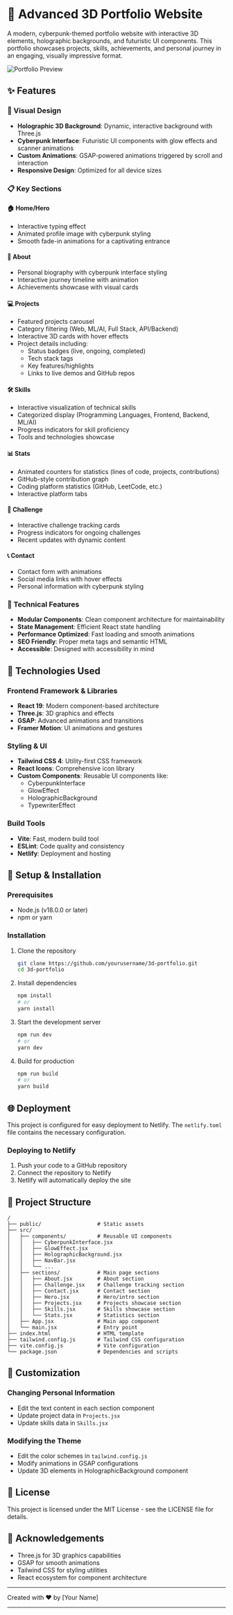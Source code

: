 # 🚀 Advanced 3D Portfolio Website

A modern, cyberpunk-themed portfolio website with interactive 3D elements, holographic backgrounds, and futuristic UI components. This portfolio showcases projects, skills, achievements, and personal journey in an engaging, visually impressive format.

![Portfolio Preview](public/portfolio-preview.jpg)

## ✨ Features

### 🌟 Visual Design
- **Holographic 3D Background**: Dynamic, interactive background with Three.js
- **Cyberpunk Interface**: Futuristic UI components with glow effects and scanner animations
- **Custom Animations**: GSAP-powered animations triggered by scroll and interaction
- **Responsive Design**: Optimized for all device sizes

### 📋 Key Sections

#### 🏠 Home/Hero
- Interactive typing effect
- Animated profile image with cyberpunk styling
- Smooth fade-in animations for a captivating entrance

#### 👤 About
- Personal biography with cyberpunk interface styling
- Interactive journey timeline with animation
- Achievements showcase with visual cards

#### 💻 Projects
- Featured projects carousel
- Category filtering (Web, ML/AI, Full Stack, API/Backend)
- Interactive 3D cards with hover effects
- Project details including:
  - Status badges (live, ongoing, completed)
  - Tech stack tags
  - Key features/highlights
  - Links to live demos and GitHub repos

#### 🛠️ Skills
- Interactive visualization of technical skills
- Categorized display (Programming Languages, Frontend, Backend, ML/AI)
- Progress indicators for skill proficiency
- Tools and technologies showcase

#### 📊 Stats
- Animated counters for statistics (lines of code, projects, contributions)
- GitHub-style contribution graph
- Coding platform statistics (GitHub, LeetCode, etc.)
- Interactive platform tabs

#### 🎯 Challenge
- Interactive challenge tracking cards
- Progress indicators for ongoing challenges
- Recent updates with dynamic content

#### 📞 Contact
- Contact form with animations
- Social media links with hover effects
- Personal information with cyberpunk styling

### 🔧 Technical Features
- **Modular Components**: Clean component architecture for maintainability
- **State Management**: Efficient React state handling
- **Performance Optimized**: Fast loading and smooth animations
- **SEO Friendly**: Proper meta tags and semantic HTML
- **Accessible**: Designed with accessibility in mind

## 🚀 Technologies Used

### Frontend Framework & Libraries
- **React 19**: Modern component-based architecture
- **Three.js**: 3D graphics and effects
- **GSAP**: Advanced animations and transitions
- **Framer Motion**: UI animations and gestures

### Styling & UI
- **Tailwind CSS 4**: Utility-first CSS framework
- **React Icons**: Comprehensive icon library
- **Custom Components**: Reusable UI components like:
  - CyberpunkInterface
  - GlowEffect
  - HolographicBackground
  - TypewriterEffect

### Build Tools
- **Vite**: Fast, modern build tool
- **ESLint**: Code quality and consistency
- **Netlify**: Deployment and hosting

## 🔧 Setup & Installation

### Prerequisites
- Node.js (v18.0.0 or later)
- npm or yarn

### Installation
1. Clone the repository
   ```bash
   git clone https://github.com/yourusername/3d-portfolio.git
   cd 3d-portfolio
   ```

2. Install dependencies
   ```bash
   npm install
   # or
   yarn install
   ```

3. Start the development server
   ```bash
   npm run dev
   # or
   yarn dev
   ```

4. Build for production
   ```bash
   npm run build
   # or
   yarn build
   ```

## 🌐 Deployment

This project is configured for easy deployment to Netlify. The `netlify.toml` file contains the necessary configuration.

### Deploying to Netlify
1. Push your code to a GitHub repository
2. Connect the repository to Netlify
3. Netlify will automatically deploy the site

## 📁 Project Structure

```
/
├── public/                  # Static assets
├── src/
│   ├── components/          # Reusable UI components
│   │   ├── CyberpunkInterface.jsx
│   │   ├── GlowEffect.jsx
│   │   ├── HolographicBackground.jsx
│   │   ├── NavBar.jsx
│   │   └── ...
│   ├── sections/            # Main page sections
│   │   ├── About.jsx        # About section
│   │   ├── Challenge.jsx    # Challenge tracking section
│   │   ├── Contact.jsx      # Contact section
│   │   ├── Hero.jsx         # Hero/intro section
│   │   ├── Projects.jsx     # Projects showcase section
│   │   ├── Skills.jsx       # Skills showcase section
│   │   └── Stats.jsx        # Statistics section
│   ├── App.jsx              # Main app component
│   └── main.jsx             # Entry point
├── index.html               # HTML template
├── tailwind.config.js       # Tailwind CSS configuration
├── vite.config.js           # Vite configuration
└── package.json             # Dependencies and scripts
```

## 🎨 Customization

### Changing Personal Information
- Edit the text content in each section component
- Update project data in `Projects.jsx`
- Update skills data in `Skills.jsx`

### Modifying the Theme
- Edit the color schemes in `tailwind.config.js`
- Modify animations in GSAP configurations
- Update 3D elements in HolographicBackground component

## 📝 License
This project is licensed under the MIT License - see the LICENSE file for details.

## 🙏 Acknowledgements
- Three.js for 3D graphics capabilities
- GSAP for smooth animations
- Tailwind CSS for styling utilities
- React ecosystem for component architecture

---

Created with ❤️ by [Your Name]

---
